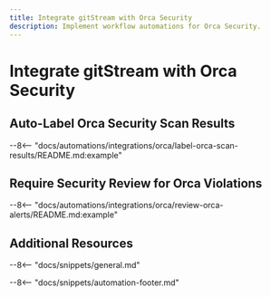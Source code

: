 ```yaml
---
title: Integrate gitStream with Orca Security
description: Implement workflow automations for Orca Security.
---
```

# Integrate gitStream with Orca Security

## Auto-Label Orca Security Scan Results
--8<-- "docs/automations/integrations/orca/label-orca-scan-results/README.md:example"

## Require Security Review for Orca Violations
--8<-- "docs/automations/integrations/orca/review-orca-alerts/README.md:example"



## Additional Resources

--8<-- "docs/snippets/general.md"

--8<-- "docs/snippets/automation-footer.md"
